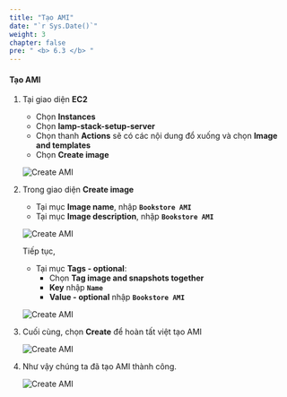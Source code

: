 ```yaml
---
title: "Tạo AMI"
date: "`r Sys.Date()`"
weight: 3
chapter: false
pre: " <b> 6.3 </b> "
---
```


#### Tạo AMI

1. Tại giao diện **EC2**

   - Chọn **Instances**
   - Chọn **lamp-stack-setup-server**
   - Chọn thanh **Actions** sẽ có các nội dung đổ xuống và chọn **Image and templates**
   - Chọn **Create image**

   ![Create AMI](/images/6-DeployApplication/6.3-Create%20AMI/0001-createami.png?featherlight=false&width=90pc)

2. Trong giao diện **Create image**

   - Tại mục **Image name**, nhập **`Bookstore AMI`**
   - Tại mục **Image description**, nhập **`Bookstore AMI`**

   ![Create AMI](/images/6-DeployApplication/6.3-Create%20AMI/0002-createami.png?featherlight=false&width=90pc)

   Tiếp tục,

   - Tại mục **Tags - optional**:
     - Chọn **Tag image and snapshots together**
     - **Key** nhập **`Name`**
     - **Value - optional** nhập **`Bookstore AMI`**

   ![Create AMI](/images/6-DeployApplication/6.3-Create%20AMI/0003-createami.png?featherlight=false&width=90pc)

3. Cuối cùng, chọn **Create** để hoàn tất việt tạo AMI

   ![Create AMI](/images/6-DeployApplication/6.3-Create%20AMI/0004-createami.png?featherlight=false&width=90pc)

4. Như vậy chúng ta đã tạo AMI thành công.

   ![Create AMI](/images/6-DeployApplication/6.3-Create%20AMI/0005-createami.png?featherlight=false&width=90pc)
